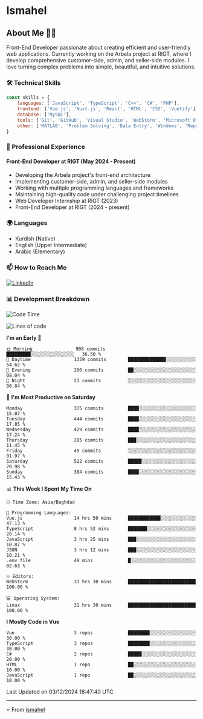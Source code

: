 # Ismahel

## About Me 👨‍💻
Front-End Developer passionate about creating efficient and user-friendly web applications. Currently working on the Arbela project at RIGT, where I develop comprehensive customer-side, admin, and seller-side modules. I love turning complex problems into simple, beautiful, and intuitive solutions.

### 🛠️ Technical Skills
```javascript
const skills = {
    languages: ['JavaScript', 'TypeScript', 'C++', 'C#', 'PHP'],
    frontend: ['Vue.js', 'Nuxt.js', 'React', 'HTML', 'CSS', 'Vuetify'],
    database: ['MySQL'],
    tools: ['Git', 'GitHub', 'Visual Studio', 'WebStorm', 'Microsoft Office'],
    other: ['MATLAB', 'Problem Solving', 'Data Entry', 'Windows', 'Reporting']
}
```

### 💼 Professional Experience
#### Front-End Developer at RIGT (May 2024 - Present)
- Developing the Arbela project's front-end architecture
- Implementing customer-side, admin, and seller-side modules
- Working with multiple programming languages and frameworks
- Maintaining high-quality code under challenging project timelines
- Web Developer Internship at RIGT (2023)
- Front-End Developer at RIGT (2024 - present)

### 🌍 Languages
- Kurdish (Native)
- English (Upper Intermediate)
- Arabic (Elementary)

### 📫 How to Reach Me
[![LinkedIn](https://img.shields.io/badge/LinkedIn-0077B5?style=for-the-badge&logo=linkedin&logoColor=white)](https://linkedin.com/in/ismahel-zero-1053b4228)

### 📊 Development Breakdown
<!--START_SECTION:waka-->
![Code Time](http://img.shields.io/badge/Code%20Time-497%20hrs%2058%20mins-blue)

![Lines of code](https://img.shields.io/badge/From%20Hello%20World%20I%27ve%20Written-4.5%20million%20lines%20of%20code-blue)

**I'm an Early 🐤** 

```text
🌞 Morning                908 commits         █████████░░░░░░░░░░░░░░░░   36.50 % 
🌆 Daytime                1359 commits        ██████████████░░░░░░░░░░░   54.62 % 
🌃 Evening                200 commits         ██░░░░░░░░░░░░░░░░░░░░░░░   08.04 % 
🌙 Night                  21 commits          ░░░░░░░░░░░░░░░░░░░░░░░░░   00.84 % 
```
📅 **I'm Most Productive on Saturday** 

```text
Monday                   375 commits         ████░░░░░░░░░░░░░░░░░░░░░   15.07 % 
Tuesday                  444 commits         ████░░░░░░░░░░░░░░░░░░░░░   17.85 % 
Wednesday                429 commits         ████░░░░░░░░░░░░░░░░░░░░░   17.24 % 
Thursday                 285 commits         ███░░░░░░░░░░░░░░░░░░░░░░   11.45 % 
Friday                   49 commits          ░░░░░░░░░░░░░░░░░░░░░░░░░   01.97 % 
Saturday                 522 commits         █████░░░░░░░░░░░░░░░░░░░░   20.98 % 
Sunday                   384 commits         ████░░░░░░░░░░░░░░░░░░░░░   15.43 % 
```


📊 **This Week I Spent My Time On** 

```text
🕑︎ Time Zone: Asia/Baghdad

💬 Programming Languages: 
Vue.js                   14 hrs 50 mins      ████████████░░░░░░░░░░░░░   47.13 % 
TypeScript               8 hrs 52 mins       ███████░░░░░░░░░░░░░░░░░░   28.14 % 
JavaScript               3 hrs 25 mins       ███░░░░░░░░░░░░░░░░░░░░░░   10.87 % 
JSON                     3 hrs 12 mins       ███░░░░░░░░░░░░░░░░░░░░░░   10.21 % 
.env file                49 mins             █░░░░░░░░░░░░░░░░░░░░░░░░   02.63 % 

🔥 Editors: 
WebStorm                 31 hrs 30 mins      █████████████████████████   100.00 % 

💻 Operating System: 
Linux                    31 hrs 30 mins      █████████████████████████   100.00 % 
```

**I Mostly Code in Vue** 

```text
Vue                      3 repos             ████████░░░░░░░░░░░░░░░░░   30.00 % 
TypeScript               3 repos             ████████░░░░░░░░░░░░░░░░░   30.00 % 
C#                       2 repos             █████░░░░░░░░░░░░░░░░░░░░   20.00 % 
HTML                     1 repo              ██░░░░░░░░░░░░░░░░░░░░░░░   10.00 % 
JavaScript               1 repo              ██░░░░░░░░░░░░░░░░░░░░░░░   10.00 % 
```




 Last Updated on 03/12/2024 18:47:40 UTC
<!--END_SECTION:waka-->

---
⭐️ From [ismahel](https://github.com/ismahelZero)
